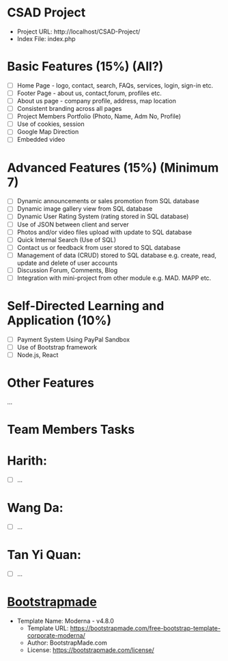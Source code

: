 # CSAD Project
- Project URL: http://localhost/CSAD-Project/
- Index File: index.php

# Basic Features (15%) (All?)

- [ ] Home Page - logo, contact, search, FAQs, services, login, sign-in etc.
- [ ] Footer Page - about us, contact,forum, profiles etc.
- [ ] About us page - company profile, address, map location
- [ ] Consistent branding across all pages
- [ ] Project Members Portfolio (Photo, Name, Adm No, Profile)
- [ ] Use of cookies, session
- [ ] Google Map Direction
- [ ] Embedded video

# Advanced Features (15%) (Minimum 7)

- [ ] Dynamic announcements or sales promotion from SQL database
- [ ] Dynamic image gallery view from SQL database
- [ ] Dynamic User Rating System (rating stored in SQL database)
- [ ] Use of JSON between client and server
- [ ] Photos and/or video files upload with update to SQL database
- [ ] Quick Internal Search (Use of SQL)
- [ ] Contact us or feedback from user stored to SQL database
- [ ] Management of data (CRUD) stored to SQL database e.g. create, read, update and delete of user accounts
- [ ] Discussion Forum, Comments, Blog
- [ ] Integration with mini-project from other module e.g. MAD. MAPP etc.

# Self-Directed Learning and Application (10%) 

- [ ] Payment System Using PayPal Sandbox
- [ ] Use of Bootstrap framework
- [ ] Node.js, React

# Other Features
...

# Team Members Tasks

# Harith:
- [ ] ...

# Wang Da:
- [ ] ...

# Tan Yi Quan:
- [ ] ...

# [Bootstrapmade](https://bootstrapmade.com/)
* Template Name: Moderna - v4.8.0
  * Template URL: https://bootstrapmade.com/free-bootstrap-template-corporate-moderna/
  * Author: BootstrapMade.com
  * License: https://bootstrapmade.com/license/

